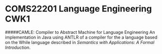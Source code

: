 # COMS22201 Language Engineering CWK1
#####CAMLE: Compiler to Abstract Machine for Language Engineering
An implementation in Java using ANTLR of a compiler for the a language based on the While language described in _Semantics with Applications: A Formal Introduction_.
